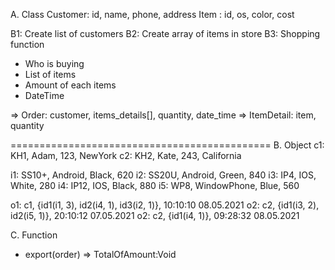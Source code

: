 A. Class 
Customer: id, name, phone, address
Item	: id, os, color, cost

B1: Create list of customers
B2: Create array of items in store
B3: Shopping function

+ Who is buying
+ List of items
+ Amount of each items
+ DateTime

=> Order: customer, items_details[], quantity, date_time
=> ItemDetail: item, quantity

=============================================
B. Object
c1: KH1, Adam, 123, NewYork
c2: KH2, Kate, 243, California

i1: SS10+, Android, Black, 620
i2: SS20U, Android, Green, 840
i3: IP4, IOS, White, 280
i4: IP12, IOS, Black, 880
i5: WP8, WindowPhone, Blue, 560

o1: c1, {id1(i1, 3), id2(i4, 1), id3(i2, 1)}, 10:10:10 08.05.2021
o2: c2, {id1(i3, 2), id2(i5, 1)}, 20:10:12 07.05.2021
o2: c2, {id1(i4, 1)}, 09:28:32 08.05.2021

C. Function
+ export(order) => TotalOfAmount:Void